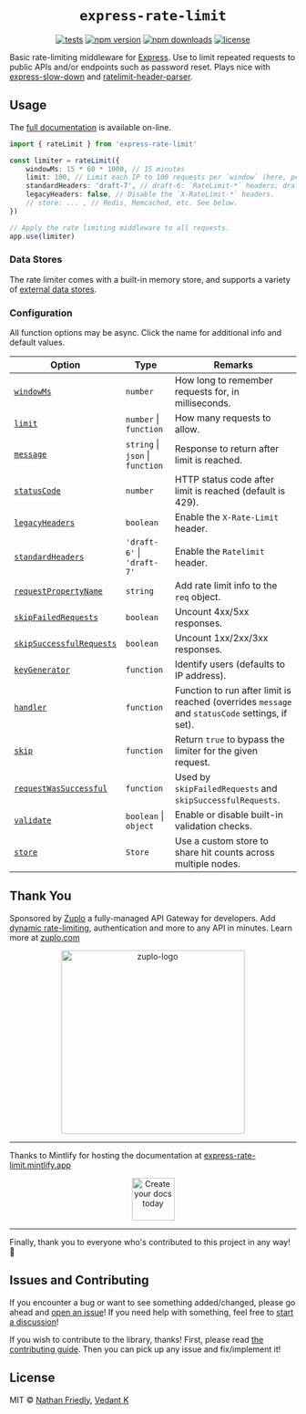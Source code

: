 <h1 align="center"> <code>express-rate-limit</code> </h1>

<div align="center">

[![tests](https://img.shields.io/github/actions/workflow/status/express-rate-limit/express-rate-limit/ci.yaml)](https://github.com/express-rate-limit/express-rate-limit/actions/workflows/ci.yaml)
[![npm version](https://img.shields.io/npm/v/express-rate-limit.svg)](https://npmjs.org/package/express-rate-limit 'View this project on NPM')
[![npm downloads](https://img.shields.io/npm/dm/express-rate-limit)](https://www.npmjs.com/package/express-rate-limit)
[![license](https://img.shields.io/npm/l/express-rate-limit)](license.md)

</div>

Basic rate-limiting middleware for [Express](http://expressjs.com/). Use to
limit repeated requests to public APIs and/or endpoints such as password reset.
Plays nice with
[express-slow-down](https://www.npmjs.com/package/express-slow-down) and
[ratelimit-header-parser](https://www.npmjs.com/package/ratelimit-header-parser).

## Usage

The [full documentation](https://express-rate-limit.mintlify.app/overview) is
available on-line.

```ts
import { rateLimit } from 'express-rate-limit'

const limiter = rateLimit({
	windowMs: 15 * 60 * 1000, // 15 minutes
	limit: 100, // Limit each IP to 100 requests per `window` (here, per 15 minutes).
	standardHeaders: 'draft-7', // draft-6: `RateLimit-*` headers; draft-7: combined `RateLimit` header
	legacyHeaders: false, // Disable the `X-RateLimit-*` headers.
	// store: ... , // Redis, Memcached, etc. See below.
})

// Apply the rate limiting middleware to all requests.
app.use(limiter)
```

### Data Stores

The rate limiter comes with a built-in memory store, and supports a variety of
[external data stores](https://express-rate-limit.mintlify.app/reference/stores).

### Configuration

All function options may be async. Click the name for additional info and
default values.

| Option                                                                                                             | Type                             | Remarks                                                                                         |
| ------------------------------------------------------------------------------------------------------------------ | -------------------------------- | ----------------------------------------------------------------------------------------------- |
| [`windowMs`](https://express-rate-limit.mintlify.app/reference/configuration#windowms)                             | `number`                         | How long to remember requests for, in milliseconds.                                             |
| [`limit`](https://express-rate-limit.mintlify.app/reference/configuration#limit)                                   | `number` \| `function`           | How many requests to allow.                                                                     |
| [`message`](https://express-rate-limit.mintlify.app/reference/configuration#message)                               | `string` \| `json` \| `function` | Response to return after limit is reached.                                                      |
| [`statusCode`](https://express-rate-limit.mintlify.app/reference/configuration#statuscode)                         | `number`                         | HTTP status code after limit is reached (default is 429).                                       |
| [`legacyHeaders`](https://express-rate-limit.mintlify.app/reference/configuration#legacyheaders)                   | `boolean`                        | Enable the `X-Rate-Limit` header.                                                               |
| [`standardHeaders`](https://express-rate-limit.mintlify.app/reference/configuration#standardheaders)               | `'draft-6'` \| `'draft-7'`       | Enable the `Ratelimit` header.                                                                  |
| [`requestPropertyName`](https://express-rate-limit.mintlify.app/reference/configuration#requestpropertyname)       | `string`                         | Add rate limit info to the `req` object.                                                        |
| [`skipFailedRequests`](https://express-rate-limit.mintlify.app/reference/configuration#skipfailedrequests)         | `boolean`                        | Uncount 4xx/5xx responses.                                                                      |
| [`skipSuccessfulRequests`](https://express-rate-limit.mintlify.app/reference/configuration#skipsuccessfulrequests) | `boolean`                        | Uncount 1xx/2xx/3xx responses.                                                                  |
| [`keyGenerator`](https://express-rate-limit.mintlify.app/reference/configuration#keygenerator)                     | `function`                       | Identify users (defaults to IP address).                                                        |
| [`handler`](https://express-rate-limit.mintlify.app/reference/configuration#handler)                               | `function`                       | Function to run after limit is reached (overrides `message` and `statusCode` settings, if set). |
| [`skip`](https://express-rate-limit.mintlify.app/reference/configuration#skip)                                     | `function`                       | Return `true` to bypass the limiter for the given request.                                      |
| [`requestWasSuccessful`](https://express-rate-limit.mintlify.app/reference/configuration#requestwassuccessful)     | `function`                       | Used by `skipFailedRequests` and `skipSuccessfulRequests`.                                      |
| [`validate`](https://express-rate-limit.mintlify.app/reference/configuration#validate)                             | `boolean` \| `object`            | Enable or disable built-in validation checks.                                                   |
| [`store`](https://express-rate-limit.mintlify.app/reference/configuration#store)                                   | `Store`                          | Use a custom store to share hit counts across multiple nodes.                                   |

## Thank You

Sponsored by [Zuplo](https://zuplo.link/express-rate-limit) a fully-managed API
Gateway for developers. Add
[dynamic rate-limiting](https://zuplo.link/dynamic-rate-limiting),
authentication and more to any API in minutes. Learn more at
[zuplo.com](https://zuplo.link/express-rate-limit)

<p align="center">
<a href="https://zuplo.link/express-rate-limit">
<picture width="322">
  <source media="(prefers-color-scheme: dark)" srcset="https://github.com/express-rate-limit/express-rate-limit/assets/114976/cd2f6fa7-eae1-4fbb-be7d-b17df4c6f383">
  <img alt="zuplo-logo" src="https://github.com/express-rate-limit/express-rate-limit/assets/114976/66fd75fa-b39e-4a8c-8d7a-52369bf244dc" width="322">
</picture>
</a>
</p>

---

Thanks to Mintlify for hosting the documentation at
[express-rate-limit.mintlify.app](https://express-rate-limit.mintlify.app)

<p align="center">
	<a href="https://mintlify.com/?utm_campaign=devmark&utm_medium=readme&utm_source=express-rate-limit">
		<img height="75" src="https://devmark-public-assets.s3.us-west-2.amazonaws.com/sponsorships/mintlify.svg" alt="Create your docs today">
	</a>
</p>

---

Finally, thank you to everyone who's contributed to this project in any way! 🫶

## Issues and Contributing

If you encounter a bug or want to see something added/changed, please go ahead
and
[open an issue](https://github.com/express-rate-limit/express-rate-limit/issues/new)!
If you need help with something, feel free to
[start a discussion](https://github.com/express-rate-limit/express-rate-limit/discussions/new)!

If you wish to contribute to the library, thanks! First, please read
[the contributing guide](https://express-rate-limit.mintlify.app/docs/guides/contributing.mdx).
Then you can pick up any issue and fix/implement it!

## License

MIT © [Nathan Friedly](http://nfriedly.com/),
[Vedant K](https://github.com/gamemaker1)
